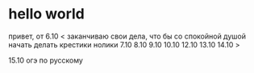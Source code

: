 # hello world
привет, от 
6.10 < заканчиваю свои дела, что бы со спокойной душой начать делать крестики нолики
7.10
8.10
9.10
10.10
12.10
13.10
14.10 >

15.10 огэ по русскому
